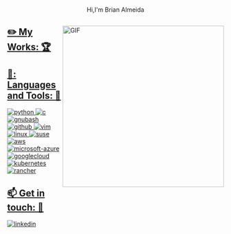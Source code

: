 

<!--
**Brianalmeida/Brianalmeida** is a ✨ _special_ ✨ repository because its `README.md` (this file) appears on your GitHub profile.

Here are some ideas to get you started:

- 🔭 I’m currently working on ...
- 🌱 I’m currently learning ...
- 👯 I’m looking to collaborate on ...
- 🤔 I’m looking for help with ...
- 💬 Ask me about ...
- 📫 How to reach me: ...
- 😄 Pronouns: ...
- ⚡ Fun fact: ...
-->


<p align="center">
  <br>Hi,I'm Brian Almeida<br>
  <samp>
      <a href="https://github.com/Brianalmeida":octocat:</a> 
  </samp>
</p>


<img align="right" width="375" alt="GIF" src="https://github.com/vimalverma558/vimalverma558/blob/v2/img/dino.gif" />



## :pencil2: My Works: :trophy:       


 ## 🔧: Languages and Tools: :robot:
<img src="https://img.shields.io/badge/python-3776AB?style=for-the-badge&logo=python&logoColor=white" alt="python" />
<img src="https://img.shields.io/badge/C-A8B9CC?style=for-the-badge&logo=c&logoColor=white" alt="c" />
<img src="https://img.shields.io/badge/-GNUBash-4EAA25?style=for-the-badge&logo=gnubash&logoColor=white" alt="gnubash" />
<img src="https://img.shields.io/badge/GitHub-100000?style=for-the-badge&logo=github&logoColor=white" alt="github" />
<img src="https://img.shields.io/badge/-Vim-019733?style=for-the-badge&logo=vim&logoColor=white" alt="vim" />
<img src="https://img.shields.io/badge/-Linux-FCC624?style=for-the-badge&logo=linux&logoColor=white" alt="linux" />
<img src="https://img.shields.io/badge/-SUSE-0C322C?style=for-the-badge&logo=suse&logoColor=white" alt="suse" />
<img src="https://img.shields.io/badge/aws-232F3E?style=for-the-badge&logo=amazonaws&logoColor=white" alt="aws" />
<img src="https://img.shields.io/badge/-Microsoft Azure-0078D4?style=for-the-badge&logo=microsoftazure&logoColor=white" alt="microsoft-azure" />
<img src="https://img.shields.io/badge/-Google Cloud-4285F4?style=for-the-badge&logo=googlecloud&logoColor=white" alt="googlecloud" />
<img src="https://img.shields.io/badge/-Kubernetes-326CE5?style=for-the-badge&logo=kubernetes&logoColor=white" alt="kubernetes" />
<img src="https://img.shields.io/badge/-Rancher-0075A8?style=for-the-badge&logo=rancher&logoColor=white" alt="rancher" />



## :mailbox: Get in touch: 💬
[<img src="https://img.shields.io/badge/visit%20my%20Linkedin-0A66C2?style=for-the-badge&logo=linkedin&logoColor=white" alt="linkedin" />](https://www.linkedin.com/in/brian-a-13718a151)

